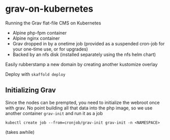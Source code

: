 # grav-on-kubernetes
Running the Grav flat-file CMS on Kubernetes

* Alpine php-fpm container
* Alpine nginx container
* Grav dropped in by a onetime job (provided as a suspended cron-job for your one-time use, or for upgrades)
* Backed by an nfs disk (installed separately using the nfs helm chart)

Easily rubberstamp a new domain by creating another kustomize overlay

Deploy with `skaffold deploy` 

## Initializing Grav

Since the nodes can be prempted, you need to initialize the webroot once with grav. No point building all that data into the php image, so we use another container `grav-init` and run it as a job

`kubectl create job --from=cronjob/grav-init grav-init -n <NAMESPACE>`

(takes awhile)
